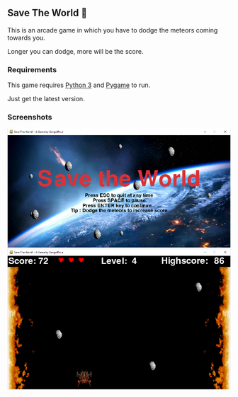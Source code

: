 ## Save The World 🎲

This is an arcade game in which you have to dodge the meteors coming towards you.

Longer you can dodge, more will be the score.

### Requirements
This game requires [Python 3] and [Pygame] to run.

Just get the latest version.

### Screenshots
![startimage](screenshots/startImage.png)
![gameplay](screenshots/gameplay.png)

[Python 3]: https://www.python.org/
[Pygame]: https://www.pygame.org/
